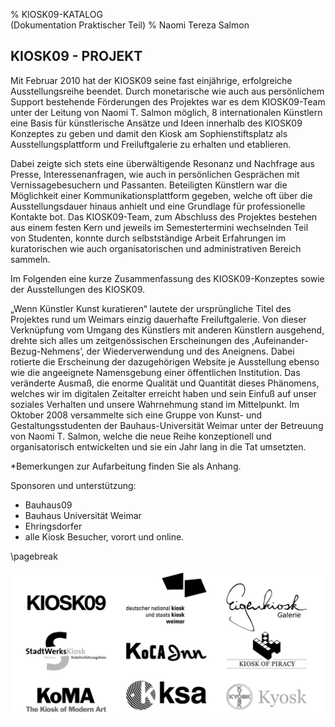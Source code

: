 % KIOSK09-KATALOG \
  (Dokumentation Praktischer Teil)
% Naomi Tereza Salmon

## KIOSK09 - PROJEKT

Mit Februar 2010 hat der KIOSK09 seine fast einjährige, erfolgreiche Ausstellungsreihe beendet. Durch monetarische wie auch aus persönlichem Support bestehende Förderungen des Projektes war es dem KIOSK09-Team
unter der Leitung von Naomi T. Salmon möglich, 8 internationalen Künstlern eine Basis für künstlerische Ansätze und Ideen innerhalb des KIOSK09 Konzeptes zu geben und damit den Kiosk am Sophienstiftsplatz als Ausstellungsplattform und Freiluftgalerie zu erhalten und etablieren.

Dabei zeigte sich stets eine überwältigende Resonanz und Nachfrage aus Presse, Interessenanfragen, wie auch in persönlichen Gesprächen mit Vernissagebesuchern und Passanten. Beteiligten Künstlern war die Möglichkeit einer Kommunikationsplattform gegeben, welche oft über die Ausstellungsdauer hinaus anhielt und eine Grundlage für professionelle Kontakte bot.
Das KIOSK09-Team, zum Abschluss des Projektes bestehen aus einem festen Kern und jeweils im Semestertermini wechselnden Teil von Studenten, konnte durch selbstständige Arbeit Erfahrungen im kuratorischen wie auch organisatorischen und administrativen Bereich sammeln.

Im Folgenden eine kurze Zusammenfassung des KIOSK09-Konzeptes sowie der Ausstellungen des KIOSK09.

„Wenn Künstler Kunst kuratieren“ lautete der ursprüngliche Titel des Projektes rund um Weimars einzig dauerhafte Freiluftgalerie. Von dieser Verknüpfung vom Umgang des Künstlers mit anderen Künstlern ausgehend, drehte sich alles um zeitgenössischen Erscheinungen des ,Aufeinander-Bezug-Nehmens’, der Wiederverwendung und des Aneignens. Dabei rotierte die Erscheinung der dazugehörigen Website je Ausstellung ebenso wie die angeeignete Namensgebung einer öffentlichen Institution.
Das veränderte Ausmaß, die enorme Qualität und Quantität dieses Phänomens, welches wir im digitalen Zeitalter erreicht haben und sein Einfuß auf unser soziales Verhalten und unsere Wahrnehmung stand im Mittelpunkt.
Im Oktober 2008 versammelte sich eine Gruppe von Kunst- und Gestaltungsstudenten der Bauhaus-Universität Weimar unter der Betreuung von Naomi T. Salmon, welche die neue Reihe konzeptionell und organisatorisch entwickelten und sie ein Jahr lang in die Tat umsetzten.

*Bemerkungen zur Aufarbeitung finden Sie als Anhang.


Sponsoren und unterstützung:

- Bauhaus09
- Bauhaus Universität Weimar
- Ehringsdorfer 
- alle Kiosk Besucher, vorort und online.

\pagebreak

![Kiosk-Konferenz](images/k09.0Kioskkonferenz-cover.png)

